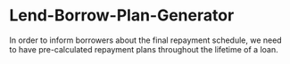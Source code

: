 # Lend-Borrow-Plan-Generator
In order to inform borrowers about the final repayment schedule, we need to have pre-calculated repayment plans throughout the lifetime of a loan.
